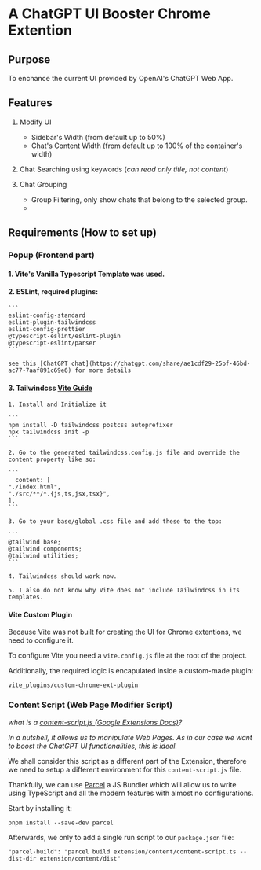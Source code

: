 # A ChatGPT UI Booster Chrome Extention

## Purpose

To enchance the current UI provided by OpenAI's ChatGPT Web App.

## Features

1. Modify UI

   - Sidebar's Width (from default up to 50%)
   - Chat's Content Width (from default up to 100% of the container's width)

2. Chat Searching using keywords (_can read only title, not content_)

3. Chat Grouping

   - Group Filtering, only show chats that belong to the selected group.
   -

## Requirements (How to set up)

### Popup (Frontend part)

#### 1. Vite's Vanilla Typescript Template was used.

#### 2. ESLint, required plugins:

    ```
    eslint-config-standard
    eslint-plugin-tailwindcss
    eslint-config-prettier
    @typescript-eslint/eslint-plugin
    @typescript-eslint/parser
    ```

    see this [ChatGPT chat](https://chatgpt.com/share/ae1cdf29-25bf-46bd-ac77-7aaf891c69e6) for more details

#### 3. Tailwindcss [Vite Guide](https://tailwindcss.com/docs/guides/vite)

    1. Install and Initialize it

    ```
    npm install -D tailwindcss postcss autoprefixer
    npx tailwindcss init -p
    ```

    2. Go to the generated tailwindcss.config.js file and override the content property like so:

    ```
      content: [
    "./index.html",
    "./src/**/*.{js,ts,jsx,tsx}",
    ],
    ```

    3. Go to your base/global .css file and add these to the top:

    ```
    @tailwind base;
    @tailwind components;
    @tailwind utilities;
    ```

    4. Tailwindcss should work now.

    5. I also do not know why Vite does not include Tailwindcss in its templates.

#### Vite Custom Plugin

Because Vite was not built for creating the UI for Chrome extentions, we need to configure it.

To configure Vite you need a `vite.config.js` file at the root of the project.

Additionally, the required logic is encapulated inside a custom-made plugin:

```
vite_plugins/custom-chrome-ext-plugin
```

### Content Script (Web Page Modifier Script)

_what is a [content-script.js (Google Extensions Docs)](https://developer.chrome.com/docs/extensions/develop/concepts/content-scripts)?_

_In a nutshell, it allows us to manipulate Web Pages. As in our case we want to boost the ChatGPT UI functionalities, this is ideal._

We shall consider this script as a different part of the Extension, therefore we need to setup a different environment for this `content-script.js` file.

Thankfully, we can use [Parcel](https://parceljs.org/) a JS Bundler which will allow us to write using TypeScript and all the modern features with almost no configurations.

Start by installing it:

```
pnpm install --save-dev parcel
```

Afterwards, we only to add a single run script to our `package.json` file:

```
"parcel-build": "parcel build extension/content/content-script.ts --dist-dir extension/content/dist"
```
